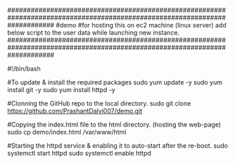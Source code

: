 ############################################################################################################################
#demo
#for hosting this on ec2 machine (linux server) add below script to the user data while launching new instance.
############################################################################################################################


#!/bin/bash

#To update & install the required packages
sudo yum update -y
sudo yum install git -y
sudo yum install httpd -y

#Clonning the GitHub repo to the local directory.
sudo git clone https://github.com/PrashantDalvi007/demo.git

#Copying the index.html file to the html directory. (hosting the web-page)
sudo cp demo/index.html /var/www/html

#Starting the httpd service & enabling it to auto-start after the re-boot.
sudo systemctl start httpd
sudo systemctl enable httpd
